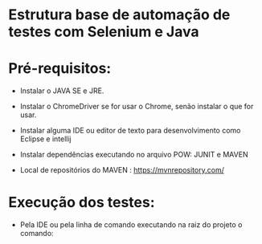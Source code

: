 # Estrutura base de automação de testes com Selenium e Java

# Pré-requisitos:
- Instalar o JAVA SE e JRE.

- Instalar o ChromeDriver se for usar o Chrome, senão instalar o que for usar. 

- Instalar alguma IDE ou editor de texto para desenvolvimento como Eclipse e intellij

- Instalar dependências executando no arquivo POW: JUNIT e MAVEN
- Local de repositórios do MAVEN : https://mvnrepository.com/

# Execução dos testes:

- Pela IDE ou pela linha de comando executando na raiz do projeto o comando: 
